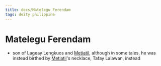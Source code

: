 ```yaml
---
title: docs/Matelegu Ferendam
tags: deity philippine
---
```


# Matelegu Ferendam
- son of Lageay Lengkuos and [Metiatil](Metiatil.md), although in some tales, he was instead birthed by [Metiatil](Metiatil.md)'s necklace, Tafay Lalawan, instead